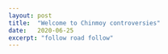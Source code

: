 ```yaml
---
layout: post
title:  "Welcome to Chinmoy controversies"
date:   2020-06-25
excerpt: "follow road follow"
---
```

